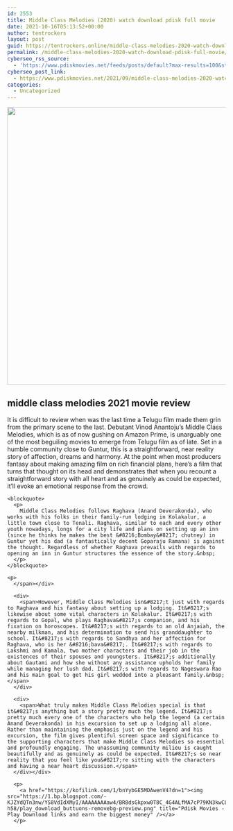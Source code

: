 ```yaml
---
id: 2553
title: Middle Class Melodies (2020) watch download pdisk full movie
date: 2021-10-16T05:13:52+00:00
author: tentrockers
layout: post
guid: https://tentrockers.online/middle-class-melodies-2020-watch-download-pdisk-full-movie/
permalink: /middle-class-melodies-2020-watch-download-pdisk-full-movie/
cyberseo_rss_source:
  - 'https://www.pdiskmovies.net/feeds/posts/default?max-results=100&start-index=401'
cyberseo_post_link:
  - https://www.pdiskmovies.net/2021/09/middle-class-melodies-2020-watch.html
categories:
  - Uncategorized
---
```

<div class="separator">
  <a href="https://1.bp.blogspot.com/-uNbTmjQ4udg/YUWhTxz0XII/AAAAAAAAbOc/zdw4q8s8KfgEl1Q-PgkkqaqX1XdKti2pgCLcBGAsYHQ/s500/Middle%2BClass%2BMelodies%2B%25282020%2529%2Bwatch%2Bdownload%2Bpdisk%2Bfull%2Bmovie.jpg" imageanchor="1"><img loading="lazy" border="0" data-original-height="500" data-original-width="500" height="640" src="https://1.bp.blogspot.com/-uNbTmjQ4udg/YUWhTxz0XII/AAAAAAAAbOc/zdw4q8s8KfgEl1Q-PgkkqaqX1XdKti2pgCLcBGAsYHQ/w640-h640/Middle%2BClass%2BMelodies%2B%25282020%2529%2Bwatch%2Bdownload%2Bpdisk%2Bfull%2Bmovie.jpg" width="640" /></a>
</div>



## middle class melodies 2021 movie review

<div>
  <div>
    <span>It is difficult to review when was the last time a Telugu film made them grin from the primary scene to the last. Debutant Vinod Anantoju&#8217;s Middle Class Melodies, which is as of now gushing on Amazon Prime, is unarguably one of the most beguiling movies to emerge from Telugu film as of late. Set in a humble community close to Guntur, this is a straightforward, near reality story of affection, dreams and harmony. At the point when most producers fantasy about making amazing film on rich financial plans, here&#8217;s a film that turns that thought on its head and demonstrates that when you recount a straightforward story with all heart and as genuinely as could be expected, it&#8217;ll evoke an emotional response from the crowd.&nbsp;</span>
  </div>
  
  <div>
    <span></p> 
    
    <blockquote>
      <p>
        Middle Class Melodies follows Raghava (Anand Deverakonda), who works with his folks in their family-run lodging in Kolakalur, a little town close to Tenali. Raghava, similar to each and every other youth nowadays, longs for a city life and plans on setting up an inn (since he thinks he makes the best &#8216;Bombay&#8217; chutney) in Guntur yet his dad (a fantastically decent Goparaju Ramana) is against the thought. Regardless of whether Raghava prevails with regards to opening an inn in Guntur structures the essence of the story.&nbsp;
      </p>
    </blockquote>
    
    <p>
      </span></div> 
      
      <div>
        <span>However, Middle Class Melodies isn&#8217;t just with regards to Raghava and his fantasy about setting up a lodging. It&#8217;s likewise about some vital characters in Kolakalur. It&#8217;s with regards to Gopal, who plays Raghava&#8217;s companion, and his fixation on horoscopes. It&#8217;s with regards to an old Anjaiah, the nearby milkman, and his determination to send his granddaughter to school. It&#8217;s with regards to Sandhya and her affection for Raghava, who is her &#8216;bava&#8217;. It&#8217;s with regards to Lakshmi and Kamala, two mother characters and their job in the existences of their spouses and youngsters. It&#8217;s additionally about Gautami and how she without any assistance upholds her family while managing her lush dad. It&#8217;s with regards to Nageswara Rao and his main goal to get his girl wedded into a pleasant family.&nbsp;</span>
      </div>
      
      <div>
        <span>What truly makes Middle Class Melodies special is that it&#8217;s anything but a story pretty much the legend. It&#8217;s pretty much every one of the characters who help the legend (a certain Anand Deverakonda) in his excursion to set up a lodging all alone. Rather than maintaining the emphasis just on the legend and his excursion, the film gives plentiful screen space and significance to the supporting characters that make Middle Class Melodies so essential and profoundly engaging. The unassuming community milieu is caught beautifully and as genuinely as could be expected. It&#8217;s so near reality that you feel like you&#8217;re sitting with the characters and having a near heart discussion.</span>
      </div></div> 
      
      <p>
        <a href="https://kofilink.com/1/bnYybGE5MDAwenV4?dn=1"><img src="https://1.bp.blogspot.com/-KJZYdQTn3nw/YS8VdIdXMyI/AAAAAAAAaw4/BR8dsGkpxw0T8C_4G4ALfMA7cP79KN3kwCLcBGAsYHQ/w400-h58/play_download_buttuons-removebg-preview.png" title="Pdisk Movies - Play Download links and earn the biggest money" /></a>
      </p>